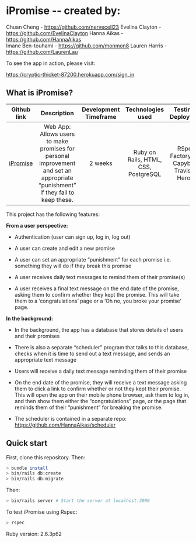 # iPromise -- created by:

Chuan Cheng - https://github.com/nervecell23
Evelina Clayton - https://github.com/EvelinaClayton
Hanna Aikas - https://github.com/HannaAikas  
Imane Ben-touhami - https://github.com/monmon8 
Lauren Harris - https://github.com/LaurenLau   
   
To see the app in action, please visit:

https://cryptic-thicket-87200.herokuapp.com/sign_in

## What is iPromise?

| Github link  | Description | Development Timeframe | Technologies used | Testing & Deployment |
|:-----------:|:-------------:| :------------:| :------------:| :------------:|
| [iPromise](https://github.com/nervecell23/iPromise) | Web App: Allows users to make promises for personal improvement and set an appropriate “punishment” if they fail to keep these. | 2 weeks | Ruby on Rails, HTML, CSS, PostgreSQL | RSpec, Factory_bot, Capybara, Travis CI, Heroku |

This project has the following features: 

**From a user perspective:**

* Authentication (user can sign up, log in, log out)

* A user can create and edit a new promise

* A user can set an appropriate “punishment” for each promise i.e. something they will do if they break this promise

* A user receives daily text messages to remind them of their promise(s)

* A user receives a final text message on the end date of the promise, asking them to confirm whether they kept the promise. This will take them to a ‘congratulations’ page or a ‘Oh no, you broke your promise’ page.

**In the background:**

* In the background, the app has a database that stores details of users and their promises

* There is also a separate “scheduler” program that talks to this database, checks when it is time to send out a text message, and sends an appropriate text message

* Users will receive a daily text message reminding them of their promise

* On the end date of the promise, they will receive a text message asking them to click a link to confirm whether or not they kept their promise. This will open the app on their mobile phone browser, ask them to log in, and then show them either the “congratulations” page, or the page that reminds them of their “punishment” for breaking the promise.

* The scheduler is contained in a separate repo: https://github.com/HannaAikas/scheduler 

## Quick start

First, clone this repository. Then:

```bash
> bundle install
> bin/rails db:create
> bin/rails db:migrate
```
Then:

```bash
> bin/rails server # Start the server at localhost:3000
```

To test iPromise using Rspec:

```bash
> rspec
```

Ruby version: 2.6.3p62
